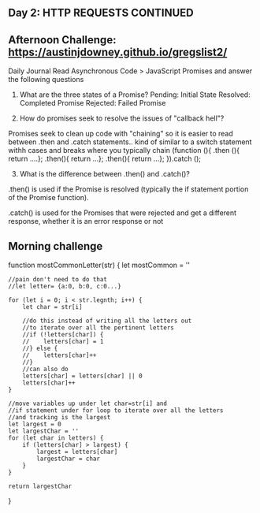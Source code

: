 ## Day 2: HTTP REQUESTS CONTINUED

## Afternoon Challenge:  https://austinjdowney.github.io/gregslist2/

Daily Journal
Read Asynchronous Code > JavaScript Promises and answer the following questions

1. What are the three states of a Promise?
Pending: Initial State
Resolved: Completed Promise
Rejected: Failed Promise


2. How do promises seek to resolve the issues of "callback hell"?

Promises seek to clean up code with "chaining" so it is easier to read between .then and .catch statements.. kind of similar to a switch statement withh cases and breaks where you typically chain 
(function (){
.then (){
    return ....}; 
.then(){
    return ...};
.then(){
    return ...};
}).catch ();



3. What is the difference between .then() and .catch()?

.then() is used if the Promise is resolved (typically the if statement portion of the Promise function).

.catch() is used for the Promises that were rejected and get a different response, whether it is an error response or not


## Morning challenge
function mostCommonLetter(str) {
    let mostCommon = ''

    //pain don't need to do that
    //let letter= {a:0, b:0, c:0...}

    for (let i = 0; i < str.legnth; i++) {
        let char = str[i]

        //do this instead of writing all the letters out
        //to iterate over all the pertinent letters
        //if (!letters[char]) {
        //    letters[char] = 1
        //} else {
        //    letters[char]++
        //}
        //can also do
        letters[char] = letters[char] || 0
        letters[char]++
    }

    //move variables up under let char=str[i] and 
    //if statement under for loop to iterate over all the letters
    //and tracking is the largest
    let largest = 0
    let largestChar = ''
    for (let char in letters) {
        if (letters[char] > largest) {
            largest = letters[char]
            largestChar = char
        }
    }

    return largestChar
}